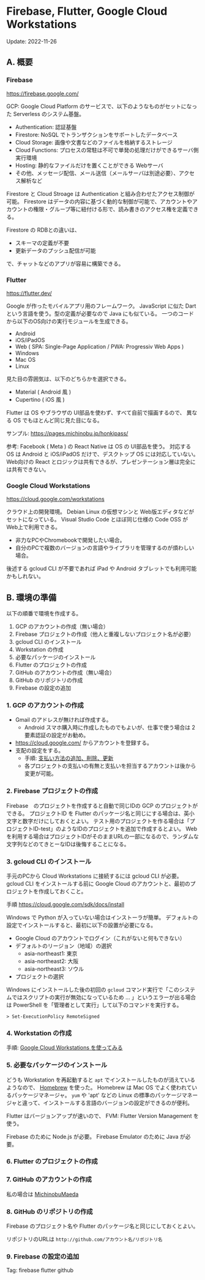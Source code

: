 # Firebase, Flutter, Google Cloud Workstations

Update: 2022-11-26

## A. 概要

### Firebase

<https://firebase.google.com/>

GCP: Google Cloud Platform のサービスで、以下のようなものがセットになった Serverless のシステム基盤。

- Authentication: 認証基盤
- Firestore: NoSQL でトランザクションをサポートしたデータベース
- Cloud Storage: 画像や文書などのファイルを格納するストレージ
- Cloud Functions: プロセスの常駐は不可で単発の処理だけができるサーバ側実行環境
- Hosting: 静的なファイルだけを置くことができる Webサーバ
- その他、メッセージ配信、メール送信（メールサーバは別途必要）、アクセス解析など

Firestore と Cloud Stroage は Authentication と組み合わせたアクセス制御が可能。
Firestore はデータの内容に基づく動的な制御が可能で、アカウントやアカウントの権限・グループ等に紐付ける形で、読み書きのアクセス権を定義できる。

Firestore の RDBとの違いは、

- スキーマの定義が不要
- 更新データのプッシュ配信が可能

で、チャットなどのアプリが容易に構築できる。

### Flutter

<https://flutter.dev/>

Google が作ったモバイルアプリ用のフレームワーク。
JavaScript に似た Dart という言語を使う。型の定義が必要なので Java にも似ている。
一つのコードから以下のOS向けの実行モジュールを生成できる。

- Android
- iOS/iPadOS
- Web ( SPA: Single-Page Application / PWA: Progressiv Web Apps )
- Windows
- Mac OS
- Linux

見た目の雰囲気は、以下のどちらかを選択できる。

- Material ( Android 風 )
- Cupertino ( iOS 風 )

Flutter は OS やブラウザの UI部品を使わず、すべて自前で描画するので、
異なる OS でもほとんど同じ見た目になる。

サンプル: <https://pages.michinobu.jp/honkipass/>

参考: Facebook ( Meta ) の React Native は OS の UI部品を使う。
対応する OS は Android と iOS/iPadOS だけで、デスクトップ OS には対応していない。
Web向けの React とロジックは共有できるが、プレゼンテーション層は完全には共有できない。

### Google Cloud Workstations

<https://cloud.google.com/workstations>

クラウド上の開発環境。
Debian Linux の仮想マシンと Web版エディタなどがセットになっている。
Visual Studio Code とほぼ同じ仕様の Code OSS が Web上で利用できる。

- 非力なPCやChromebookで開発したい場合。
- 自分のPCで複数のバージョンの言語やライブラリを管理するのが煩わしい場合。

後述する gcloud CLI が不要であれば iPad や Android タブレットでも利用可能かもしれない。

## B. 環境の準備

以下の順番で環境を作成する。

1. GCP のアカウントの作成（無い場合）
2. Firebase プロジェクトの作成（他人と重複しないプロジェクト名が必要）
3. gcloud CLI のインストール
4. Workstation の作成
5. 必要なパッケージのインストール
6. Flutter のプロジェクトの作成
7. GitHub のアカウントの作成（無い場合）
8. GitHub のリポジトリの作成
9. Firebase の設定の追加

### 1. GCP のアカウントの作成

- Gmail のアドレスが無ければ作成する。
    - Android スマホ購入時に作成したものでもよいが、仕事で使う場合は 2要素認証の設定がお勧め。
- https://cloud.google.com/ からアカウントを登録する。
- 支配の設定をする。
    - 手順: [支払い方法の追加、削除、更新](https://cloud.google.com/billing/docs/how-to/payment-methods)
    - 各プロジェクトの支払いの有無と支払いを担当するアカウントは後から変更が可能。

### 2. Firebase プロジェクトの作成

Firebase　のプロジェクトを作成すると自動で同じIDの GCP のプロジェクトができる。
プロジェクトID を Flutter のパッケージ名と同じにする場合は、英小文字と数字だけにしておくとよい。
テスト用のプロジェクトを作る場合は「プロジェクトID-test」のようなIDのプロジェクトを追加で作成するとよい。
Webを利用する場合はプロジェクトIDがそのままURLの一部になるので、ランダムな文字列などのてきとーなIDは後悔することになる。

### 3. gcloud CLI のインストール

手元のPCから Cloud Workstations に接続するには gcloud CLI が必要。
gcloud CLI をインストールする前に Google Cloud のアカウントと、最初のプロジェクトを作成しておくこと。

手順 <https://cloud.google.com/sdk/docs/install>

Windows で Python が入っていない場合はインストーラが簡単。
デフォルトの設定でインストールすると、最初に以下の設置が必要になる。

- Google Cloud のアカウントでログイン（これがないと何もできない）
- デフォルトのリージョン（地域）の選択
    - asia-northeast1: 東京
    - asia-northeast2: 大阪
    - asia-northeast3: ソウル
- プロジェクトの選択

Windows にインストールした後の初回の `gcloud` コマンド実行で「このシステムではスクリプトの実行が無効になっているため ... 」というエラーが出る場合は PowerShell を「管理者として実行」して以下のコマンドを実行する。

```
> Set-ExecutionPolicy RemoteSigned
```

### 4. Workstation の作成

手順: [Google Cloud Workstations を使ってみる](https://pages.michinobu.jp/t/googlecloudworkstations.html)

### 5. 必要なパッケージのインストール

どうも Workstation を再起動すると `apt` でインストールしたものが消えているようなので、
[Homebrew](https://brew.sh/) を使った。
Homebrew は Mac OS でよく使われているパッケージマネージャ。
`yum` や 'apt' などの Linux の標準のパッケージマネージャと違って、インストールする言語のバージョンの設定ができるのが便利。

Flutter はバージョンアップが速いので、 FVM: Flutter Version Management を使う。

Firebase のために Node.js が必要。
Firebase Emulator のために Java が必要。

### 6. Flutter のプロジェクトの作成

### 7. GitHub のアカウントの作成

私の場合は [MichinobuMaeda](http://github.com/MichinobuMaeda/>)

### 8. GitHub のリポジトリの作成

Firebase のプロジェクト名や Flutter のパッケージ名と同じにしておくとよい。

リポジトリのURLは `http://github.com/アカウント名/リポジトリ名`

### 9. Firebase の設定の追加

Tag: firebase flutter github
